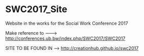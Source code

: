 # SWC2017_Site
Website in the works for the Social Work Conference 2017

Make reference to ---> 
    http://conferences.ub.bw/index.php/SWC2017/SWC2017

SITE TO BE FOUND IN -->
    http://creationhub.github.io/swc2017
